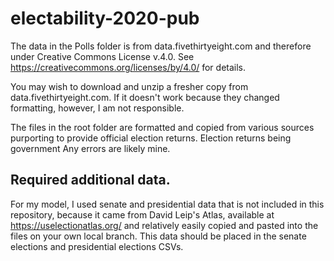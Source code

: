 # electability-2020-pub
 
The data in the Polls folder is from data.fivethirtyeight.com and therefore under Creative Commons License v.4.0. See https://creativecommons.org/licenses/by/4.0/ for details.

You may wish to download and unzip a fresher copy from data.fivethirtyeight.com. If it doesn't work because they changed formatting, however, I am not responsible.

The files in the root folder are formatted and copied from various sources purporting to provide official election returns. Election returns being government  Any errors are likely mine.

## Required additional data.

For my model, I used senate and presidential data that is not included in this repository, because it came from David Leip's Atlas, available at https://uselectionatlas.org/ and relatively easily copied and pasted into the files on your own local branch. This data should be placed in the senate elections and presidential elections CSVs.